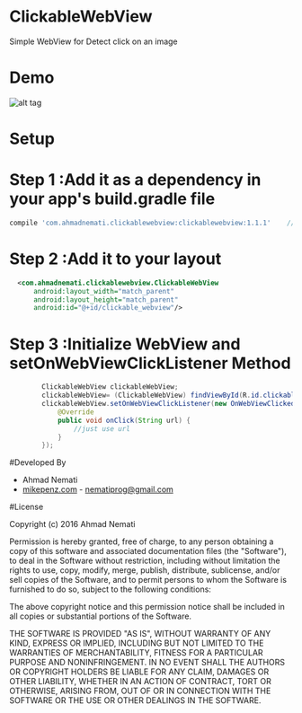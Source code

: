 # ClickableWebView
Simple WebView for Detect click on an image

# Demo
![alt tag](https://raw.githubusercontent.com/AhmadNemati/ClickableWebView/test/art/webview.gif)
# Setup
# Step 1 :Add it as a dependency in your app's build.gradle file

```gradle
compile 'com.ahmadnemati.clickablewebview:clickablewebview:1.1.1'    //jcenter()
```
# Step 2 :Add it to your layout
```xml
  <com.ahmadnemati.clickablewebview.ClickableWebView
      android:layout_width="match_parent"
      android:layout_height="match_parent"
      android:id="@+id/clickable_webview"/>
```
# Step 3 :Initialize WebView and setOnWebViewClickListener Method
```java
        ClickableWebView clickableWebView;
        clickableWebView= (ClickableWebView) findViewById(R.id.clickable_webview);
        clickableWebView.setOnWebViewClickListener(new OnWebViewClicked() {
            @Override
            public void onClick(String url) {
                //just use url
            }
        });
```
#Developed By

* Ahmad Nemati 
 * [mikepenz.com](http://mikepenz.com) - <nematiprog@gmail.com>


#License



  Copyright (c) 2016 Ahmad Nemati

   Permission is hereby granted, free of charge, to any person obtaining a copy
   of this software and associated documentation files (the "Software"), to deal
   in the Software without restriction, including without limitation the rights
   to use, copy, modify, merge, publish, distribute, sublicense, and/or sell
   copies of the Software, and to permit persons to whom the Software is
   furnished to do so, subject to the following conditions:

   The above copyright notice and this permission notice shall be included in all
   copies or substantial portions of the Software.

   THE SOFTWARE IS PROVIDED "AS IS", WITHOUT WARRANTY OF ANY KIND, EXPRESS OR
   IMPLIED, INCLUDING BUT NOT LIMITED TO THE WARRANTIES OF MERCHANTABILITY,
   FITNESS FOR A PARTICULAR PURPOSE AND NONINFRINGEMENT. IN NO EVENT SHALL THE
   AUTHORS OR COPYRIGHT HOLDERS BE LIABLE FOR ANY CLAIM, DAMAGES OR OTHER
   LIABILITY, WHETHER IN AN ACTION OF CONTRACT, TORT OR OTHERWISE, ARISING FROM,
   OUT OF OR IN CONNECTION WITH THE SOFTWARE OR THE USE OR OTHER DEALINGS IN THE
   SOFTWARE.


